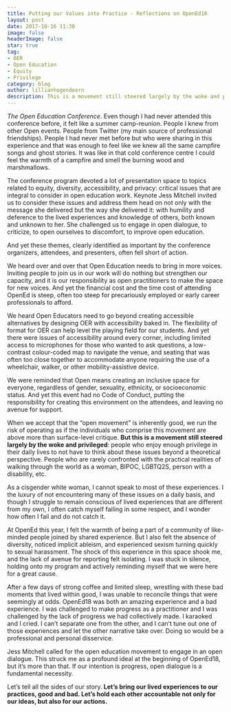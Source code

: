 ```yaml
---
title: Putting our Values into Practice - Reflections on OpenEd18
layout: post
date: 2017-10-16 11:30
image: false
headerImage: false
star: true
tag:
- OER
- Open Education
- Equity
- Privilege
category: blog
author: lillianhogendoorn
description: This is a movement still steered largely by the woke and privileged.
---
```


*The Open Education Conference*. Even though I had never attended this conference before, it felt like a summer camp-reunion. People I knew from other Open events. People from Twitter (my main source of professional friendships). People I had never met before but who were sharing in this experience and that was enough to feel like we knew all the same campfire songs and ghost stories. It was like in that cold conference centre I could feel the warmth of a campfire and smell the burning wood and marshmallows.

The conference program devoted a lot of presentation space to topics related to equity, diversity, accessibility, and privacy: critical issues that are integral to consider in open education work. Keynote Jess Mitchell invited us to consider these issues and address them head on not only with the message she delivered but the way she delivered it: with humility and deference to the lived experiences and knowledge of others, both known and unknown to her. She challenged us to engage in open dialogue, to criticize, to open ourselves to discomfort, to improve open education.

And yet these themes, clearly identified as important by the conference organizers, attendees, and presenters, often fell short of action.

We heard over and over that Open Education needs to bring in more voices. Inviting people to join us in our work will do nothing but strengthen our capacity, and it is our responsibility as open practitioners to make the space for new voices. And yet the financial cost and the time cost of attending OpenEd is steep, often too steep for precariously employed or early career professionals to afford.

We heard Open Educators need to go beyond creating accessible alternatives by designing OER with accessibility baked in. The flexibility of format for OER can help level the playing field for our students. And yet there were issues of accessibility around every corner, including limited access to microphones for those who wanted to ask questions, a low-contrast colour-coded map to navigate the venue, and seating that was often too close together to accommodate anyone requiring the use of a wheelchair, walker, or other mobility-assistive device.

We were reminded that Open means creating an inclusive space for everyone, regardless of gender, sexuality, ethnicity, or socioeconomic status. And yet this event had no Code of Conduct, putting the responsibility for creating this environment on the attendees, and leaving no avenue for support.

When we accept that the “open movement” is inherently good, we run the risk of operating as if the individuals who comprise this movement are above more than surface-level critique. **But this is a movement still steered largely by the woke and privileged**: people who enjoy enough privilege in their daily lives to not have to think about these issues beyond a theoretical perspective. People who are rarely confronted with the practical realities of walking through the world as a woman, BIPOC, LGBTQ2S, person with a disability, etc.

As a cisgender white woman, I cannot speak to most of these experiences. I the luxury of not encountering many of these issues on a daily basis, and though I struggle to remain conscious of lived experiences that are different from my own, I often catch myself failing in some respect, and I wonder how often I fail and do not catch it.

At OpenEd this year, I felt the warmth of being a part of a community of like-minded people joined by shared experience. But I also felt the absence of diversity, noticed implicit ableism, and experienced sexism turning quickly to sexual harassment. The shock of this experience in this space shook me, and the lack of avenue for reporting felt isolating. I was stuck in silence, holding onto my program and actively reminding myself that we were here for a great cause.

After a few days of strong coffee and limited sleep, wrestling with these bad moments that lived within good, I was unable to reconcile things that were seemingly at odds. OpenEd18 was both an amazing experience and a bad experience. I was challenged to make progress as a practitioner and I was challenged by the lack of progress we had collectively made. I karaoked and I cried. I can’t separate one from the other, and I can’t tune out one of those experiences and let the other narrative take over. Doing so would be a professional and personal disservice.

Jess Mitchell called for the open education movement to engage in an open dialogue. This struck me as a profound ideal at the beginning of OpenEd18, but it’s more than that. If our intention is progress, open dialogue is a fundamental necessity.

Let’s tell all the sides of our story. **Let’s bring our lived experiences to our practices, good and bad. Let’s hold each other accountable not only for our ideas, but also for our actions.**
